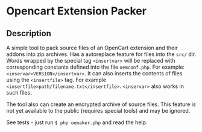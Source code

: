 # Opencart Extension Packer

## Description
A simple tool to pack source files of an OpenCart extension and their addons into zip archives. Has a autoreplace feature for files into the `src/` dir. Words wrapped by the special tag `<insertvar>` will be replaced with corresponding constants defined into the file `oemconf.php`. For example: `<inservar>VERSION</insertvar>`. It can also inserts the contents of files using the `<insertfile>` tag. For example `<insertfile>path/filename.txt</insertfile>`. `<inservar>` also works in such files.

The tool also can create an encrypted archive of source files. This feature is not yet available to the public (requires special tools) and may be ignored.

See tests - just run `$ php oemaker.php` and read the help.
